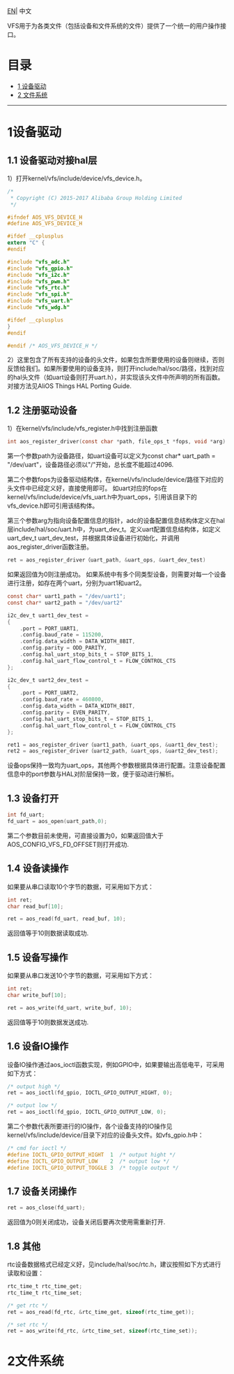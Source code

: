 [EN](AliOS-Things-VFS-Porting-Guide.en)| 中文

VFS用于为各类文件（包括设备和文件系统的文件）提供了一个统一的用户操作接口。

# 目录
  * [1 设备驱动](#1设备驱动)
  * [2 文件系统](#2文件系统)
------
# 1设备驱动
## 1.1 设备驱动对接hal层
1）打开kernel/vfs/include/device/vfs_device.h。
```C
/*
 * Copyright (C) 2015-2017 Alibaba Group Holding Limited
 */

#ifndef AOS_VFS_DEVICE_H
#define AOS_VFS_DEVICE_H

#ifdef __cplusplus
extern "C" {
#endif

#include "vfs_adc.h"
#include "vfs_gpio.h"
#include "vfs_i2c.h"
#include "vfs_pwm.h"
#include "vfs_rtc.h"
#include "vfs_spi.h"
#include "vfs_uart.h"
#include "vfs_wdg.h"

#ifdef __cplusplus
}
#endif

#endif /* AOS_VFS_DEVICE_H */
```
2）这里包含了所有支持的设备的头文件，如果包含所要使用的设备则继续，否则反馈给我们。如果所要使用的设备支持，则打开include/hal/soc/路径，找到对应的hal头文件（如uart设备则打开uart.h），并实现该头文件中所声明的所有函数。对接方法见AliOS Things HAL Porting Guide.

## 1.2 注册驱动设备
1）在kernel/vfs/include/vfs_register.h中找到注册函数
```C
int aos_register_driver(const char *path, file_ops_t *fops, void *arg)
```
第一个参数path为设备路径，如uart设备可以定义为const char* uart_path = "/dev/uart"，设备路径必须以"/"开始，总长度不能超过4096.

第二个参数fops为设备驱动结构体，在kernel/vfs/include/device/路径下对应的头文件中已经定义好，直接使用即可。 如uart对应的fops在kernel/vfs/include/device/vfs_uart.h中为uart_ops，引用该目录下的vfs_device.h即可引用该结构体。

第三个参数arg为指向设备配置信息的指针，adc的设备配置信息结构体定义在hal层include/hal/soc/uart.h中，为uart_dev_t。定义uart配置信息结构体，如定义uart_dev_t    uart_dev_test，并根据具体设备进行初始化，并调用aos_register_driver函数注册。
```C
ret = aos_register_driver（uart_path, &uart_ops, &uart_dev_test)
```
如果返回值为0则注册成功。
如果系统中有多个同类型设备，则需要对每一个设备进行注册，如存在两个uart，分别为uart1和uart2。
```C
const char* uart1_path = "/dev/uart1";
const char* uart2_path = "/dev/uart2"

i2c_dev_t uart1_dev_test =
{
    .port = PORT_UART1,
    .config.baud_rate = 115200,
    .config.data_width = DATA_WIDTH_8BIT,
    .config.parity = ODD_PARITY,
    .config.hal_uart_stop_bits_t = STOP_BITS_1,
    .config.hal_uart_flow_control_t = FLOW_CONTROL_CTS
};

i2c_dev_t uart2_dev_test =
{
    .port = PORT_UART2,
    .config.baud_rate = 460800,
    .config.data_width = DATA_WIDTH_8BIT,
    .config.parity = EVEN_PARITY,
    .config.hal_uart_stop_bits_t = STOP_BITS_1,
    .config.hal_uart_flow_control_t = FLOW_CONTROL_CTS
};

ret1 = aos_register_driver（uart1_path, &uart_ops, &uart1_dev_test);
ret2 = aos_register_driver（uart2_path, &uart_ops, &uart2_dev_test);
```
设备ops保持一致均为uart_ops，其他两个参数根据具体进行配置。注意设备配置信息中的port参数与HAL对阶层保持一致，便于驱动进行解析。
## 1.3 设备打开
```C
int fd_uart;
fd_uart = aos_open(uart_path,0);
```
第二个参数目前未使用，可直接设置为0，如果返回值大于AOS_CONFIG_VFS_FD_OFFSET则打开成功.

## 1.4 设备读操作
如果要从串口读取10个字节的数据，可采用如下方式：
```C
int ret;
char read_buf[10];

ret = aos_read(fd_uart, read_buf, 10);
```
返回值等于10则数据读取成功.

## 1.5 设备写操作
如果要从串口发送10个字节的数据，可采用如下方式：
```C
int ret;
char write_buf[10];

ret = aos_write(fd_uart, write_buf, 10);
```
返回值等于10则数据发送成功.

## 1.6 设备IO操作
设备IO操作通过aos_ioctl函数实现，例如GPIO中，如果要输出高低电平，可采用如下方式：
```C
/* output high */
ret = aos_ioctl(fd_gpio, IOCTL_GPIO_OUTPUT_HIGHT, 0);

/* output low */
ret = aos_ioctl(fd_gpio, IOCTL_GPIO_OUTPUT_LOW, 0);
```
第二个参数代表所要进行的IO操作，各个设备支持的IO操作见kernel/vfs/include/device/目录下对应的设备头文件。如vfs_gpio.h中：
```C
/* cmd for ioctl */
#define IOCTL_GPIO_OUTPUT_HIGHT  1  /* output hight */
#define IOCTL_GPIO_OUTPUT_LOW    2  /* output low */
#define IOCTL_GPIO_OUTPUT_TOGGLE 3  /* toggle output */
```
## 1.7 设备关闭操作
```C
ret = aos_close(fd_uart);
```
返回值为0则关闭成功，设备关闭后要再次使用需重新打开.
## 1.8 其他
rtc设备数据格式已经定义好，见include/hal/soc/rtc.h，建议按照如下方式进行读取和设置：
```C
rtc_time_t rtc_time_get;
rtc_time_t rtc_time_set;

/* get rtc */
ret = aos_read(fd_rtc, &rtc_time_get, sizeof(rtc_time_get));

/* set rtc */
ret = aos_write(fd_rtc, &rtc_time_set, sizeof(rtc_time_set));
```


# 2文件系统